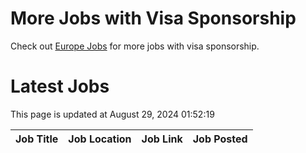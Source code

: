 # More Jobs with Visa Sponsorship

Check out [Europe Jobs](https://github.com/sureshparimi/europejobs#latest-jobs) for more jobs with visa sponsorship.

# Latest Jobs

This page is updated at August 29, 2024 01:52:19

| Job Title | Job Location | Job Link | Job Posted |
| --- | --- | --- | --- |
